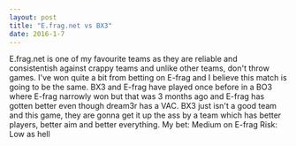 ```yaml
---
layout: post
title: "E.frag.net vs BX3"
date: 2016-1-7
---
```


E.frag.net is one of my favourite teams as they are reliable and consistentish against crappy teams and unlike other teams, don't throw games. I've won quite a bit from betting on E-frag
and I believe this match is going to be the same.
BX3 and E-frag have played once before in a BO3 where E-frag narrowly won but that was 3 months ago and E-frag has gotten better even though dream3r has a VAC.
BX3 just isn't a good team and this game, they are gonna get it up the ass by a team which has better players, better aim and better everything.
My bet: Medium on E-frag 
Risk: Low as hell
